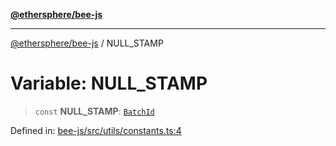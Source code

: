 [**@ethersphere/bee-js**](../Overview.md)

***

[@ethersphere/bee-js](../Overview.md) / NULL\_STAMP

# Variable: NULL\_STAMP

> `const` **NULL\_STAMP**: [`BatchId`](../classes/BatchId.md)

Defined in: [bee-js/src/utils/constants.ts:4](https://github.com/ethersphere/bee-js/blob/3abbe2b1b264d6b586511a56e93badb2236bd09d/src/utils/constants.ts#L4)
